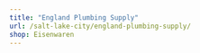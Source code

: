 ```yaml
---
title: "England Plumbing Supply"
url: /salt-lake-city/england-plumbing-supply/
shop: Eisenwaren
---
```

